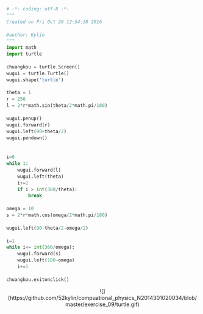 ```python
# -*- coding: utf-8 -*-
"""
Created on Fri Oct 28 12:54:38 2016

@author: Kylin
"""
import math                                    
import turtle                                      

chuangkou = turtle.Screen()                     
wugui = turtle.Turtle()                           
wugui.shape('turtle')                             

theta = 1
r = 256
l = 2*r*math.sin(theta/2*math.pi/180)

wugui.penup()
wugui.forward(r)
wugui.left(90+theta/2)
wugui.pendown()


i=0
while 1:
    wugui.forward(l)
    wugui.left(theta)
    i+=1
    if i > int(360/theta):
        break
    
omega = 10
s = 2*r*math.cos(omega/2*math.pi/180)

wugui.left(90-theta/2-omega/2)

i=1
while i<= int(360/omega):
    wugui.forward(s)
    wugui.left(180-omega)
    i+=1

chuangkou.exitonclick() 

```
   <div align=center>
![](https://github.com/52kylin/compuational_physics_N2014301020034/blob/master/exercise_09/turtle.gif)
   </div>
